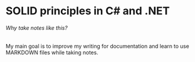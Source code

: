 # SOLID principles in C# and .NET

###### Why take notes like this?

My main goal is to improve my writing for documentation and learn to use
MARKDOWN files while taking notes.
